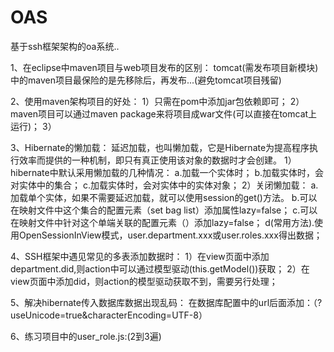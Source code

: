 # OAS
基于ssh框架架构的oa系统..

1、在eclipse中maven项目与web项目发布的区别：
    tomcat(需发布项目新模块)中的maven项目最保险的是先移除后，再发布...(避免tomcat项目残留)

2、使用maven架构项目的好处：
    1）只需在pom中添加jar包依赖即可；
    2）maven项目可以通过maven package来将项目成war文件(可以直接在tomcat上运行)；
    3）

3、Hibernate的懒加载：
    延迟加载，也叫懒加载，它是Hibernate为提高程序执行效率而提供的一种机制，即只有真正使用该对象的数据时才会创建。
    1）hibernate中默认采用懒加载的几种情况：
	a.加载一个实体时；
	b.加载实体时，会对实体中的集合；
	c.加载实体时，会对实体中的实体对象；
    2）关闭懒加载：
        a.加载单个实体，如果不需要延迟加载，就可以使用session的get()方法。
	b.可以在映射文件中这个集合的配置元素（set bag list）添加属性lazy=false；
	c.可以在映射文件中针对这个单端关联的配置元素（<one-to-one><many-to-one>）添加lazy=false；
	d(常用方法).使用OpenSessionInView模式，user.department.xxx或user.roles.xxx得出数据；

4、SSH框架中遇见常见的多表添加数据时：
    1）在view页面中添加department.did,则action中可以通过模型驱动(this.getModel())获取；
    2）在view页面中添加did，则action的模型驱动获取不到，需要另行处理；

5、解决hibernate传入数据库数据出现乱码：
    在数据库配置中的url后面添加：（?useUnicode=true&amp;characterEncoding=UTF-8）

6、练习项目中的user_role.js:(2到3遍)
